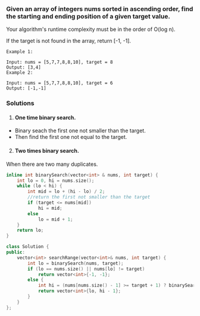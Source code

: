 ### Given an array of integers nums sorted in ascending order, find the starting and ending position of a given target value.

Your algorithm's runtime complexity must be in the order of O(log n).

If the target is not found in the array, return [-1, -1].

```
Example 1:

Input: nums = [5,7,7,8,8,10], target = 8
Output: [3,4]
Example 2:

Input: nums = [5,7,7,8,8,10], target = 6
Output: [-1,-1]
```


### Solutions

1. #### One time binary search.

- Binary seach the first one not smaller than the target.
- Then find the first one not equal to the target.

2. #### Two times binary search.

When there are two many duplicates.

```c++
inline int binarySearch(vector<int> & nums, int target) {
    int lo = 0, hi = nums.size();
    while (lo < hi) {
        int mid = lo + (hi - lo) / 2;
        //return the first not smaller than the target
        if (target <= nums[mid])
            hi = mid;
        else
            lo = mid + 1;
    }
    return lo;
}

class Solution {
public:
    vector<int> searchRange(vector<int>& nums, int target) {
        int lo = binarySearch(nums, target);
        if (lo == nums.size() || nums[lo] != target) 
            return vector<int>{-1, -1};
        else {
            int hi = (nums[nums.size() - 1] >= target + 1) ? binarySearch(nums, target + 1): nums.size();
            return vector<int>{lo, hi - 1};
        }
    }
};
```
